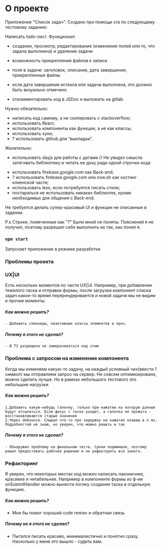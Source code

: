# О проекте

Приложение "Список задач". Cоздано при помощи cra по следующему тестовому заданию:

Написать todo-лист.
Функционал:

- создание, просмотр, редактирование (изменение полей или то, что задача выполнена) и удаление задачи
- возможность прикрепления файлов к записи
- поля в задаче: заголовок, описание, дата завершения, прикрепленные файлы
- если дата завершения истекла или задача выполнена, это должно быть визуально отмечено

- откомментировать код в JSDoc и выложить на gitlab.

Нужно обязательно:

- написать код самому, а не скопировать с stackoverflow;
- использовать React;
- использовать компоненты как функции, а не как классы;
- использовать хуки;
- ? использовать github для “выкладки”.

Желательно:

- использовать dayjs для работы с датами // Не увидел смысла затягивать библиотеку и читать ее доку ради одной строчки кода

* использовать firebase.google.com как Back-end;
* ? использовать firebase.google.com или now.sh как хостинг клиенской части;
* использовать less, если потребуется писать стили;
* постараться не использовать никаких библиотек, кроме необходимых для общения с Back-end.

Не требуется делать супер-красивый UI и функции не описанные в задании.

P.s Строки, помеченные как "?" Были мной не поняты. Пояснений я не получил, поэтому разрешил себе выполнить их так, как понял я.

### `npm start`

Запускает приложение в режиме разработки

### Проблемы проекта

### UX|UI

Есть несколько моментов по части UX|UI. Например, при добавлении тяжелого таска и отправки формы, после загрузки компонент списка задач какое-то время перерендеривается и новой задачи мы не видим и прочие моменты.

##### Как можно решить?

    - Добавить спиннеры, неактивные классы элементов и проч.

##### Почему я этого не сделал?

    - В ТЗ разрешено не заморачиваться над этим

### Проблема с запросом на изменение компонента

Когда мы изменяем какую-то задачу, на каждый условный чих(ввести 1 символ) мы отправляем запрос на сервер. Не совсем оптимизировано, можно сделать лучше. Но в рамках небольшого тестового это небольшие нагрузки

##### Как можно решить?

    1.Добавить какую-нибудь галочку, только при нажатии на которую данные будут отсылаться. Если фокус с таска уходит, а галочка не прожата - восстанавливаются старые значения
    2.Через debounce. Слышал что-то про задержку на нажатия клавиш в n ms. Подробностей не знаю, но уверен, что можно решить и так

##### Почему я этого не сделал?

    - Обнаружил проблему на финальном тесте. Сроки поджимали, поэтому решил предоставить рабочее решение и не рефакторить все заного.

### Рефакторинг

Я уверен, что некоторых местах код можно написать лаконичнее, красивее и читабельнее. Например в компоненте формы из ф-ии onSubmitHandler можно вынести логику создания таска в отдельную функцию.

##### Как можно решить?

- Мне бы помог хороший code rewiev и обратная связь

##### Почему не я этого не сделал?

- Пытался писать красиво, минималистично и понятно сразу. Насколько у меня это вышло - судить вам.
